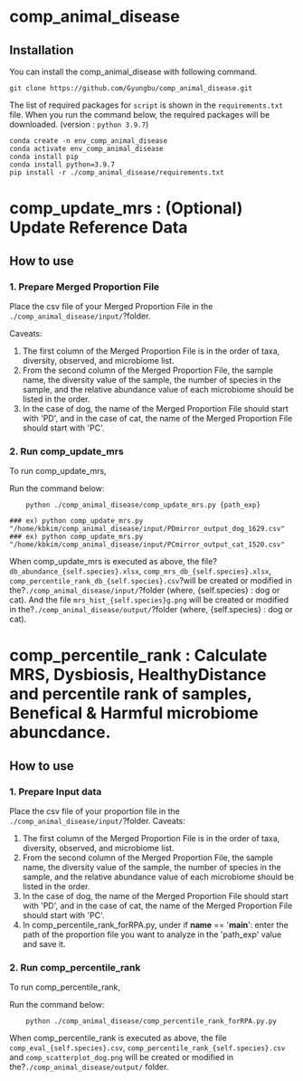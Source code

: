 # comp_animal_disease


## Installation

You can install the comp_animal_disease with following command.
	
	git clone https://github.com/Gyungbu/comp_animal_disease.git
 
The list of required packages for `script` is shown in the `requirements.txt` file. When you run the command below, the required packages will be downloaded. (version : `python 3.9.7`)
	
	conda create -n env_comp_animal_disease
	conda activate env_comp_animal_disease
	conda install pip  
	conda install python=3.9.7
	pip install -r ./comp_animal_disease/requirements.txt 

# comp_update_mrs : (Optional) Update Reference Data
## How to use

### 1. Prepare Merged Proportion File
Place the csv file of your Merged Proportion File in the `./comp_animal_disease/input/`?folder.

Caveats: 

1. The first column of the Merged Proportion File is in the order of taxa, diversity, observed, and microbiome list.
2. From the second column of the Merged Proportion File, the sample name, the diversity value of the sample, the number of species in the sample, and the relative abundance value of each microbiome should be listed in the order.
3. In the case of dog, the name of the Merged Proportion File should start with 'PD', and in the case of cat, the name of the Merged Proportion File should start with 'PC'.

### 2. Run comp_update_mrs
To run comp_update_mrs,
 
Run the command below:

		python ./comp_animal_disease/comp_update_mrs.py {path_exp}

    ### ex) python comp_update_mrs.py "/home/kbkim/comp_animal_disease/input/PDmirror_output_dog_1629.csv"
    ### ex) python comp_update_mrs.py "/home/kbkim/comp_animal_disease/input/PCmirror_output_cat_1520.csv"  
   
    


When comp_update_mrs is executed as above, the file?`db_abundance_{self.species}.xlsx`, `comp_mrs_db_{self.species}.xlsx`, `comp_percentile_rank_db_{self.species}.csv`?will be created or modified in the?`./comp_animal_disease/input/`?folder (where, {self.species} : dog or cat).
And the file `mrs_hist_{self.species}g.png` will be created or modified in the?`./comp_animal_disease/output/`?folder (where, {self.species} : dog or cat).


# comp_percentile_rank : Calculate MRS, Dysbiosis, HealthyDistance and percentile rank of samples, Benefical & Harmful microbiome abuncdance.
## How to use

### 1. Prepare Input data
Place the csv file of your proportion file in the `./comp_animal_disease/input/`?folder.
Caveats: 

1. The first column of the Merged Proportion File is in the order of taxa, diversity, observed, and microbiome list.
2. From the second column of the Merged Proportion File, the sample name, the diversity value of the sample, the number of species in the sample, and the relative abundance value of each microbiome should be listed in the order.
3. In the case of dog, the name of the Merged Proportion File should start with 'PD', and in the case of cat, the name of the Merged Proportion File should start with 'PC'.
4. In comp_percentile_rank_forRPA.py, under if __name__ == '__main__': enter the path of the proportion file you want to analyze in the 'path_exp' value and save it.

### 2. Run comp_percentile_rank
To run comp_percentile_rank,
 
Run the command below:

		python ./comp_animal_disease/comp_percentile_rank_forRPA.py.py 
    

When comp_percentile_rank is executed as above, the file `comp_eval_{self.species}.csv`, `comp_percentile_rank_{self.species}.csv` and `comp_scatterplot_dog.png` will be created or modified in the?`./comp_animal_disease/output/` folder.


